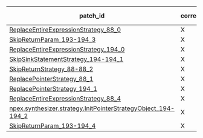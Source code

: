 | patch_id |correctness |Test-validation |NPEX-validation |
 |--- | --- | --- | --- | 
 | [ReplaceEntireExpressionStrategy_88_0](./patches/ReplaceEntireExpressionStrategy_88_0/patch.java#86) | X | X | X | 
 | [SkipReturnParam_193-194_3](./patches/SkipReturnParam_193-194_3/patch.java#193) | X | X | O | 
 | [ReplaceEntireExpressionStrategy_194_0](./patches/ReplaceEntireExpressionStrategy_194_0/patch.java#194) | X | X | X | 
 | [SkipSinkStatementStrategy_194-194_1](./patches/SkipSinkStatementStrategy_194-194_1/patch.java#194) | X | X | O | 
 | [SkipReturnStrategy_88-88_2](./patches/SkipReturnStrategy_88-88_2/patch.java#86) | X | X | X | 
 | [ReplacePointerStrategy_88_1](./patches/ReplacePointerStrategy_88_1/patch.java#86) | X | X | X | 
 | [ReplacePointerStrategy_194_1](./patches/ReplacePointerStrategy_194_1/patch.java#194) | X | X | X | 
 | [ReplaceEntireExpressionStrategy_88_4](./patches/ReplaceEntireExpressionStrategy_88_4/patch.java#86) | X | X | X | 
 | [npex.synthesizer.strategy.InitPointerStrategyObject_194-194_2](./patches/npex.synthesizer.strategy.InitPointerStrategyObject_194-194_2/patch.java#194) | X | X | X | 
 | [SkipReturnParam_193-194_4](./patches/SkipReturnParam_193-194_4/patch.java#193) | X | X | X | 

